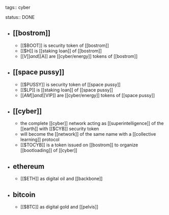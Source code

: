 tags:: cyber

status:: DONE

- ## [[bostrom]]
	- [[$BOOT]] is security token of [[bostrom]]
	- [[$H]] is [[staking loan]] of [[bostrom]]
	- [[$V]] and [[$A]] are [[cyber/energy]] tokens of [[bostrom]]
- ## [[space pussy]]
	- [[$PUSSY]] is security token of  [[space pussy]]
	- [[$LP]] is [[staking loan]] of [[space pussy]]
	- [[$AM]] and [[$VIP]] are [[cyber/energy]] tokens of [[space pussy]]
- ## [[cyber]]
	- the complete [[cyber]] network acting as [[superintelligence]] of the [[earth]] with [[$CYB]] security token
	- will become the [[network]] of the same name with a [[collective learning]] protocol
	- [[$TOCYB]] is a token issued on [[bostrom]] to organize [[bootloading]] of [[cyber]]
- ## ethereum
	- [[$ETH]] as digital oil and [[backbone]]
- ## bitcoin
	- [[$BTC]] as digital gold and [[pelvis]]